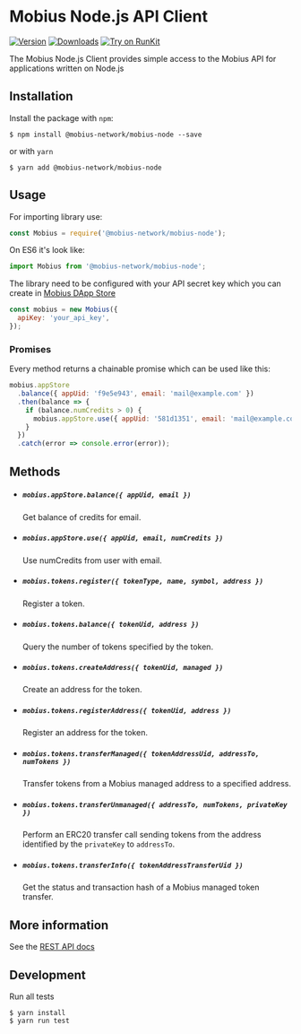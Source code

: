 # Mobius Node.js API Client

[![Version](https://img.shields.io/npm/v/@mobius-network/mobius-node.svg)](https://www.npmjs.org/package/@mobius-network/mobius-node)
[![Downloads](https://img.shields.io/npm/dm/@mobius-network/mobius-node.svg)](https://www.npmjs.com/package/@mobius-network/mobius-node)
[![Try on RunKit](https://badge.runkitcdn.com/@mobius-network/mobius-node.svg)](https://runkit.com/npm/@mobius-network/mobius-node)

The Mobius Node.js Client provides simple access to the Mobius API for applications written on Node.js

## Installation

Install the package with `npm`:
```
$ npm install @mobius-network/mobius-node --save
```
or with `yarn`
```
$ yarn add @mobius-network/mobius-node
```

## Usage

For importing library use:
```js
const Mobius = require('@mobius-network/mobius-node');
```
On ES6 it's look like:
```js
import Mobius from '@mobius-network/mobius-node';
```

The library need to be configured with your API secret key which you can create in [Mobius DApp Store](https://mobius.network/store/developer)
```js
const mobius = new Mobius({
  apiKey: 'your_api_key',
});
```

### Promises

Every method returns a chainable promise which can be used like this:

```js
mobius.appStore
  .balance({ appUid: 'f9e5e943', email: 'mail@example.com' })
  .then(balance => {
    if (balance.numCredits > 0) {
      mobius.appStore.use({ appUid: '581d1351', email: 'mail@example.com', numCredits: 1 });
    }
  })
  .catch(error => console.error(error));
```

## Methods

- ##### `mobius.appStore.balance({ appUid, email })`
  Get balance of credits for email.

- ##### `mobius.appStore.use({ appUid, email, numCredits })`
  Use numCredits from user with email.

- ##### `mobius.tokens.register({ tokenType, name, symbol, address })`
  Register a token.

- ##### `mobius.tokens.balance({ tokenUid, address })`
  Query the number of tokens specified by the token.

- ##### `mobius.tokens.createAddress({ tokenUid, managed })`
  Create an address for the token.

- ##### `mobius.tokens.registerAddress({ tokenUid, address })`
  Register an address for the token.

- ##### `mobius.tokens.transferManaged({ tokenAddressUid, addressTo, numTokens })`
  Transfer tokens from a Mobius managed address to a specified address.

- ##### `mobius.tokens.transferUnmanaged({ addressTo, numTokens, privateKey })`
  Perform an ERC20 transfer call sending tokens from the address identified by the `privateKey` to `addressTo`.

- ##### `mobius.tokens.transferInfo({ tokenAddressTransferUid })`
  Get the status and transaction hash of a Mobius managed token transfer.


## More information

See the [REST API docs](https://mobius.network/docs/)

## Development

Run all tests

```
$ yarn install
$ yarn run test
```
